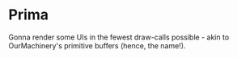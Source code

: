 # Prima

Gonna render some UIs in the fewest draw-calls possible - akin to
OurMachinery's primitive buffers (hence, the name!).

